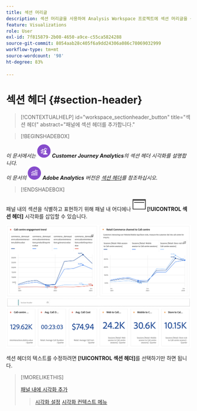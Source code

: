 ```yaml
---
title: 섹션 머리글
description: 섹션 머리글을 사용하여 Analysis Workspace 프로젝트에 섹션 머리글을 삽입합니다.
feature: Visualizations
role: User
exl-id: 7f815879-2b08-4650-a9ce-c55ca5824288
source-git-commit: 8054aab28c405f6a9dd24306a086c78069032999
workflow-type: tm+mt
source-wordcount: '98'
ht-degree: 83%

---
```


# 섹션 헤더 {#section-header}

<!-- markdownlint-disable MD034 -->

>[!CONTEXTUALHELP]
>id="workspace_sectionheader_button"
>title="섹션 헤더"
>abstract="패널에 섹션 헤더를 추가합니다."

<!-- markdownlint-enable MD034 -->


>[!BEGINSHADEBOX]


_이 문서에서는_ ![CustomerJourneyAnalytics](/help/assets/icons/CustomerJourneyAnalytics.svg) _**Customer Journey Analytics**&#x200B;의 섹션 헤더 시각화를 설명합니다._<br/>_이 문서의_ ![AdobeAnalytics](/help/assets/icons/AdobeAnalytics.svg) _**Adobe Analytics** 버전은 [섹션 헤더](https://experienceleague.adobe.com/ko/docs/analytics/analyze/analysis-workspace/visualizations/section-header)를 참조하십시오._

>[!ENDSHADEBOX]

패널 내의 섹션을 식별하고 표현하기 위해 패널 내 어디에나 ![PageRule](/help/assets/icons/PageRule.svg) **[!UICONTROL 섹션 헤더]** 시각화를 삽입할 수 있습니다.

![섹션 헤더](/help/analysis-workspace/visualizations/assets/section-header.png)

섹션 헤더의 텍스트를 수정하려면 **[!UICONTROL 섹션 헤더]**&#x200B;를 선택하기만 하면 됩니다.


>[!MORELIKETHIS]
>
>[패널 내에 시각화 추가](/help/analysis-workspace/visualizations/freeform-analysis-visualizations.md#add-visualizations-to-a-panel)
>>[시각화 설정](/help/analysis-workspace/visualizations/freeform-analysis-visualizations.md#settings)
>>[시각화 컨텍스트 메뉴](/help/analysis-workspace/visualizations/freeform-analysis-visualizations.md#context-menu)
>
